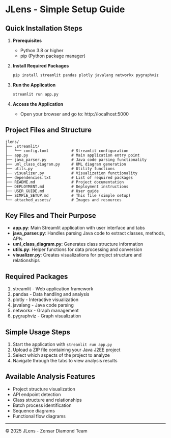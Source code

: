 # JLens - Simple Setup Guide

## Quick Installation Steps

1. **Prerequisites**
   - Python 3.8 or higher
   - pip (Python package manager)

2. **Install Required Packages**
   ```bash
   pip install streamlit pandas plotly javalang networkx pygraphviz
   ```

3. **Run the Application**
   ```bash
   streamlit run app.py
   ```

4. **Access the Application**
   - Open your browser and go to: http://localhost:5000

## Project Files and Structure

```
jlens/
├── .streamlit/
│   └── config.toml          # Streamlit configuration
├── app.py                   # Main application entry point
├── java_parser.py           # Java code parsing functionality
├── uml_class_diagram.py     # UML diagram generation
├── utils.py                 # Utility functions
├── visualizer.py            # Visualization functionality
├── dependencies.txt         # List of required packages
├── README.md                # Project documentation
├── DEPLOYMENT.md            # Deployment instructions
├── USER_GUIDE.md            # User guide
├── SIMPLE_SETUP.md          # This file (simple setup)
└── attached_assets/         # Images and resources
```

## Key Files and Their Purpose

- **app.py**: Main Streamlit application with user interface and tabs
- **java_parser.py**: Handles parsing Java code to extract classes, methods, APIs
- **uml_class_diagram.py**: Generates class structure information
- **utils.py**: Helper functions for data processing and conversion
- **visualizer.py**: Creates visualizations for project structure and relationships

## Required Packages

1. streamlit - Web application framework
2. pandas - Data handling and analysis
3. plotly - Interactive visualization
4. javalang - Java code parsing
5. networkx - Graph management
6. pygraphviz - Graph visualization

## Simple Usage Steps

1. Start the application with `streamlit run app.py`
2. Upload a ZIP file containing your Java J2EE project
3. Select which aspects of the project to analyze
4. Navigate through the tabs to view analysis results

## Available Analysis Features

- Project structure visualization
- API endpoint detection
- Class structure and relationships
- Batch process identification
- Sequence diagrams
- Functional flow diagrams

---

© 2025 JLens - Zensar Diamond Team